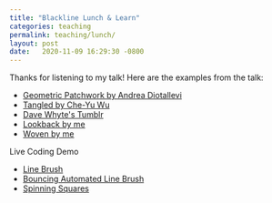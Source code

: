 ```yaml
---
title: "Blackline Lunch & Learn"
categories: teaching
permalink: teaching/lunch/
layout: post
date:   2020-11-09 16:29:30 -0800
---
```


Thanks for listening to my talk! Here are the examples from the talk:

* [Geometric Patchwork by Andrea Diotallevi](https://www.openprocessing.org/sketch/667113)
* [Tangled by Che-Yu Wu](https://www.openprocessing.org/sketch/941007)
* [Dave Whyte's Tumblr](https://beesandbombs.tumblr.com/)
* [Lookback by me](https://adamtigar.com/projects/lookback)
* [Woven by me](https://editor.p5js.org/tigar/full/VOs-lo-1k)

Live Coding Demo
* [Line Brush](https://editor.p5js.org/tigar/sketches/ObT3FOtJW)
* [Bouncing Automated Line Brush](https://editor.p5js.org/tigar/sketches/LmKcsseaC)
* [Spinning Squares](https://editor.p5js.org/tigar/sketches/6UhqrDzLX)

